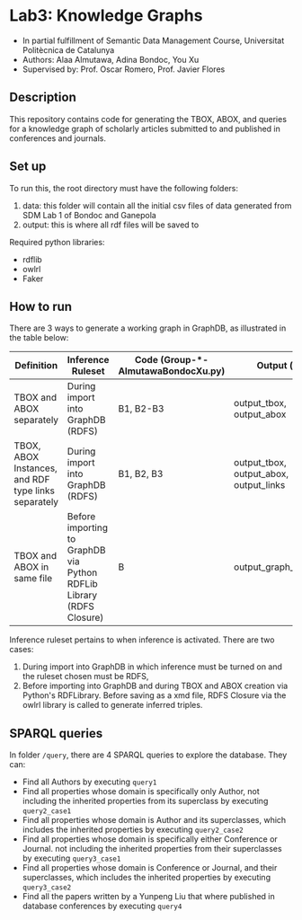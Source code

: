 # Lab3: Knowledge Graphs
- In partial fulfillment of Semantic Data Management Course, Universitat Politècnica de Catalunya
- Authors: Alaa Almutawa, Adina Bondoc, You Xu
- Supervised by: Prof. Oscar Romero, Prof. Javier Flores

## Description
This repository contains code for generating the TBOX, ABOX, and queries for a knowledge graph of scholarly articles submitted to and published in conferences and journals.

## Set up
To run this, the root directory must have the following folders:
1. data: this folder will contain all the initial csv files of data generated from SDM Lab 1 of Bondoc and Ganepola
2. output: this is where all rdf files will be saved to

Required python libraries:
- rdflib
- owlrl
- Faker

## How to run
There are 3 ways to generate a working graph in GraphDB, as illustrated in the table below:

Definition |	Inference Ruleset	|	Code (Group-*-AlmutawaBondocXu.py)	|	Output (.rdf)
--- | --- | --- | --- 
TBOX and ABOX separately	|	During import into GraphDB (RDFS)	|	B1, B2-B3	|	output_tbox, output_abox
TBOX, ABOX Instances, and RDF type links separately	|	During import into GraphDB (RDFS)	|	B1, B2, B3	|	output_tbox, output_abox, output_links
TBOX and ABOX in same file	|	Before importing to GraphDB via Python RDFLib Library (RDFS Closure)	|	B	|	output_graph_inference

Inference ruleset pertains to when inference is activated. There are two cases: 
1. During import into GraphDB in which inference must be turned on and the ruleset chosen must be RDFS, 
2. Before importing into GraphDB and during TBOX and ABOX creation via Python's RDFLibrary. Before saving as a xmd file, RDFS Closure via the owlrl library is called to generate inferred triples.

## SPARQL queries
In folder ```/query```, there are 4 SPARQL queries to explore the database. They can:
- Find all Authors by executing ```query1```
- Find all properties whose domain is specifically only Author, not including the inherited properties from its superclass by executing ```query2_case1```
- Find all properties whose domain is Author and its superclasses, which includes the inherited properties by executing ```query2_case2```
- Find all properties whose domain is specifically either Conference or Journal. not including the inherited properties from their superclasses by executing ```query3_case1```
- Find all properties whose domain is Conference or Journal, and their superclasses, which includes the inherited properties by executing ```query3_case2```
- Find all the papers written by a Yunpeng Liu that where published in database conferences by executing ```query4```
